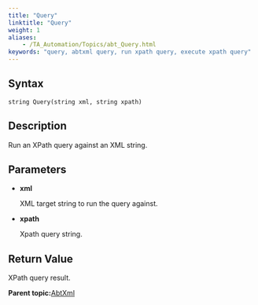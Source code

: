 ```yaml
--- 
title: "Query"
linktitle: "Query"
weight: 1
aliases: 
    - /TA_Automation/Topics/abt_Query.html
keywords: "query, abtxml query, run xpath query, execute xpath query"
---
```


## Syntax

`string Query(string xml, string xpath)`

## Description

Run an XPath query against an XML string.

## Parameters

-   **xml**

    XML target string to run the query against.

-   **xpath**

    Xpath query string.


## Return Value

XPath query result.

**Parent topic:**[AbtXml](/TA_Automation/Topics/abt_AbtXML.html)

